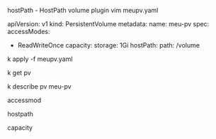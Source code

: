 hostPath - HostPath volume plugin
vim meupv.yaml

apiVersion: v1
kind: PersistentVolume
metadata:
  name: meu-pv
spec:
  accessModes:
  - ReadWriteOnce
  capacity:
    storage: 1Gi
  hostPath:
    path: /volume

k apply -f meupv.yaml

k get pv

k describe pv meu-pv

accessmod

hostpath

capacity

